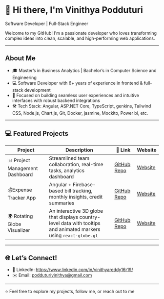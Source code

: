 # 👋 Hi there, I'm Vinithya Podduturi

Software Developer | Full-Stack Engineer 

Welcome to my GitHub! I'm a passionate developer who loves transforming complex ideas into clean, scalable, and high-performing web applications.

---

## About Me
- 🎓 Master’s in Business Analytics | Bachelor’s in Computer Science and Engineering
-	💻 Software Developer with 6+ years of experience in frontend & full-stack development
- 🌟 Focused on building seamless user experiences and intuitive interfaces with robust backend integrations
-  🛠️ Tech Stack:  Angular, ASP.NET Core, TypeScript, genkins, Tailwind CSS, Node.js, Chart.js, Git, Docker, jasmine, Mockito, Power bi, etc.

---

## 💻 Featured Projects

| Project | Description | 🔗 Link | Website |
|--------|-------------|--------|-------- |
|📊 Project Management Dashboard | Streamlined team collaboration, real-time tasks, analytics dashboard |[GitHub Repo](https://github.com/vinithyareddy/project-dashboard) | [Website](https://project-dashboard-61d4e.web.app) |
|💰Expense Tracker App | Angular + Firebase-based bill tracking, monthly insights, credit summaries | [GitHub Repo](https://github.com/vinithyareddy/expense-tracker) | [Website](https://vp-expense-tracker.web.app/) |
| 🌍 Rotating Globe Visualizer | An interactive 3D globe that displays country-level data with tooltips and animated markers using `react-globe.gl` | [GitHub Repo](https://github.com/vinithyareddy/rotating-globe) | [Website](https://rotating-globe.web.app/)|
---

## 🌐 Let’s Connect!
-	📎 LinkedIn: https://www.linkedin.com/in/vinithyareddy16r19/ 
-	✉️ Email: podduturivinithya@gmail.com

---

⭐ Feel free to explore my projects, follow me, or reach out to me

